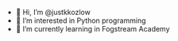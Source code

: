 - 👋 Hi, I’m @justkkozlow
- 👀 I’m interested in Python programming
- 🌱 I’m currently learning in Fogstream Academy

<!---
justkkozlow/justkkozlow is a ✨ special ✨ repository because its `README.md` (this file) appears on your GitHub profile.
You can click the Preview link to take a look at your changes.
--->
